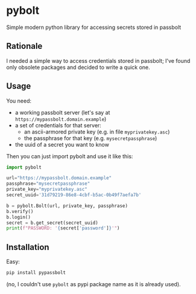 # pybolt

Simple modern python library for accessing secrets stored in passbolt

## Rationale

I needed a simple way to access credentials stored in passbolt; I've found only obsolete
packages and decided to write a quick one.

## Usage

You need:
- a working passbolt server (let's say at `https://mypassbolt.domain.example`)
- a set of credentials for that server:
  - an ascii-armored private key (e.g. in file `myprivatekey.asc`)
  - the passphrase for that key (e.g. `mysecretpassphrase`)
- the uuid of a secret you want to know

Then you can just import pybolt and use it like this:

```python
import pybolt

url="https://mypassbolt.domain.example"
passphrase="mysecretpassphrase"
private_key="myprivatekey.asc"
secret_uuid='31d79219-86e8-4cbf-b5ac-0b49f7aefa7b'

b = pybolt.Bolt(url, private_key, passphrase)
b.verify()
b.login()
secret = b.get_secret(secret_uuid)
print(f"PASSWORD: '{secret['password']}'")
```
## Installation

Easy:

```sh
pip install pypassbolt
```

(no, I couldn't use `pybolt` as pypi package name as it is already used).

